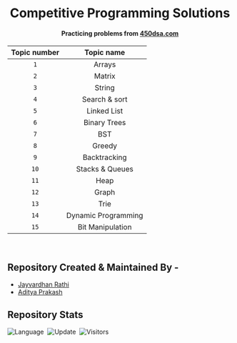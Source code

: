 <p align="center">
<h1 align="center"> Competitive Programming Solutions </h2>
<h4 align="center">Practicing problems from <a href="https://450dsa.com/">450dsa.com</a><h4>
</p>

<p align="center">

| Topic number |  Topic name  |
| :----------: | :----------: |
|     `1`      |    Arrays    |
|     `2`      | Matrix |
|     `3`      | String |
|     `4`      | Search & sort |
|     `5`      | Linked List  |
|     `6`      | Binary Trees |
|     `7`      |     BST      |
|     `8`      |    Greedy    |
|     `9`      | Backtracking |
|     `10`     | Stacks & Queues |
|     `11`     | Heap |
|     `12`     | Graph |
|     `13`     | Trie |
|     `14`     | Dynamic Programming |
|     `15`     | Bit Manipulation |



</p>


<br>

## Repository Created & Maintained By -

- [Jayvardhan Rathi](https://linkedin.com/in/rathi406)
- [Aditya Prakash](https://adityaprakash.tech)

## Repository Stats
![Language](https://img.shields.io/badge/language-Python%20%2F%20C++-orange.svg)&nbsp;
![Update](https://img.shields.io/badge/update-daily-green.svg)&nbsp;
![Visitors](https://visitor-badge.laobi.icu/badge?page_id=adityaprakash26.450dsa)
